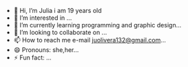 - 👋 Hi, I’m Julia i am 19 years old 
- 👀 I’m interested in ...
- 🌱 I’m currently learning programming and graphic design...
- 💞️ I’m looking to collaborate on ...
- 📫 How to reach me e-mail juolivera132@gmail.com...
- 😄 Pronouns: she,her...
- ⚡ Fun fact: ...

<!---
JuliaMota19/JuliaMota19 is a ✨ special ✨ repository because its `README.md` (this file) appears on your GitHub profile.
You can click the Preview link to take a look at your changes.
--->
